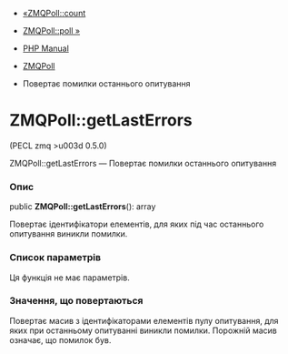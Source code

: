 - [«ZMQPoll::count](zmqpoll.count.md)
- [ZMQPoll::poll »](zmqpoll.poll.md)

- [PHP Manual](index.md)
- [ZMQPoll](class.zmqpoll.md)
- Повертає помилки останнього опитування

# ZMQPoll::getLastErrors

(PECL zmq \>u003d 0.5.0)

ZMQPoll::getLastErrors — Повертає помилки останнього опитування

### Опис

public **ZMQPoll::getLastErrors**(): array

Повертає ідентифікатори елементів, для яких під час останнього опитування
виникли помилки.

### Список параметрів

Ця функція не має параметрів.

### Значення, що повертаються

Повертає масив з ідентифікаторами елементів пулу опитування, для яких
при останньому опитуванні виникли помилки. Порожній масив означає, що
помилок був.
